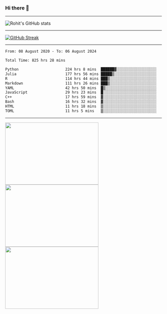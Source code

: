### Hi there 👋

<hr/>

![Rohit's GitHub stats](https://github-readme-stats.vercel.app/api?username=RohitRathore1&show_icons=true&theme=transparent)

<hr/>

[![GitHub Streak](http://github-readme-streak-stats.herokuapp.com?user=RohitRathore1&theme=dark&mode=weekly)](https://git.io/streak-stats)

<hr/>

<!--START_SECTION:waka-->

```txt
From: 08 August 2020 - To: 06 August 2024

Total Time: 825 hrs 28 mins

Python                     224 hrs 8 mins  ██████▓░░░░░░░░░░░░░░░░░░   27.15 %
Julia                      177 hrs 56 mins █████▒░░░░░░░░░░░░░░░░░░░   21.56 %
R                          114 hrs 44 mins ███▒░░░░░░░░░░░░░░░░░░░░░   13.90 %
Markdown                   111 hrs 26 mins ███▒░░░░░░░░░░░░░░░░░░░░░   13.50 %
YAML                       42 hrs 50 mins  █▒░░░░░░░░░░░░░░░░░░░░░░░   05.19 %
JavaScript                 29 hrs 23 mins  █░░░░░░░░░░░░░░░░░░░░░░░░   03.56 %
C++                        17 hrs 59 mins  ▓░░░░░░░░░░░░░░░░░░░░░░░░   02.18 %
Bash                       16 hrs 32 mins  ▓░░░░░░░░░░░░░░░░░░░░░░░░   02.00 %
HTML                       11 hrs 18 mins  ▒░░░░░░░░░░░░░░░░░░░░░░░░   01.37 %
TOML                       11 hrs 5 mins   ▒░░░░░░░░░░░░░░░░░░░░░░░░   01.34 %
```

<!--END_SECTION:waka-->

<hr/>

<p>
  <img src="https://wakatime.com/share/@TeAmp0is0N/0205e68a-e5ed-48bf-b870-3c94c1fa77d3.svg" width="300" height="200">
  <img src="https://wakatime.com/share/@TeAmp0is0N/3935ee43-08a3-493e-8b95-60c1f9204b15.svg" width="300" height="200">
  <img src="https://wakatime.com/share/@TeAmp0is0N/8717aacc-7340-44e0-abb1-987dc9823fcd.svg" width="300" height="200">
</p>




